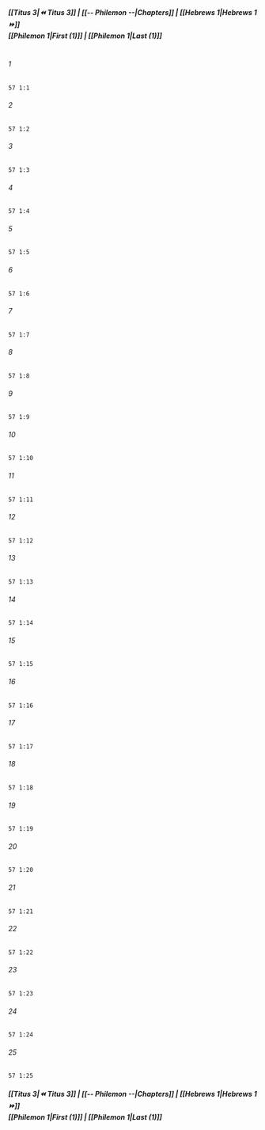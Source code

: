 
##### **[[Titus 3|⏪ Titus 3]] | [[-- Philemon --|Chapters]] | [[Hebrews 1|Hebrews 1 ⏩]]**<br>**[[Philemon 1|First (1)]] | [[Philemon 1|Last (1)]]**<br><br>

###### 1
``` verse
57 1:1
```
###### 2
``` verse
57 1:2
```
###### 3
``` verse
57 1:3
```
###### 4
``` verse
57 1:4
```
###### 5
``` verse
57 1:5
```
###### 6
``` verse
57 1:6
```
###### 7
``` verse
57 1:7
```
###### 8
``` verse
57 1:8
```
###### 9
``` verse
57 1:9
```
###### 10
``` verse
57 1:10
```
###### 11
``` verse
57 1:11
```
###### 12
``` verse
57 1:12
```
###### 13
``` verse
57 1:13
```
###### 14
``` verse
57 1:14
```
###### 15
``` verse
57 1:15
```
###### 16
``` verse
57 1:16
```
###### 17
``` verse
57 1:17
```
###### 18
``` verse
57 1:18
```
###### 19
``` verse
57 1:19
```
###### 20
``` verse
57 1:20
```
###### 21
``` verse
57 1:21
```
###### 22
``` verse
57 1:22
```
###### 23
``` verse
57 1:23
```
###### 24
``` verse
57 1:24
```
###### 25
``` verse
57 1:25
```

##### **[[Titus 3|⏪ Titus 3]] | [[-- Philemon --|Chapters]] | [[Hebrews 1|Hebrews 1 ⏩]]**<br>**[[Philemon 1|First (1)]] | [[Philemon 1|Last (1)]]**
